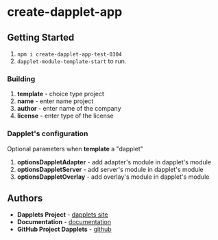 
# create-dapplet-app

## Getting Started

1.  `npm i create-dapplet-app-test-0304`
2.  `dapplet-module-template-start` to run.


### Building

1.  **template** - choice type project
2.  **name** - enter name project
3.  **author** - enter name of the company  
4.  **license** - enter type of the license 

### Dapplet's configuration

Optional parameters when **template** a "dapplet"

1. **optionsDappletAdapter** - add adapter's module in dapplet's module
2. **optionsDappletServer** - add server's module in dapplet's module
3. **optionsDappletOverlay** - add overlay's module in dapplet's module

## Authors

* **Dapplets Project** - [dapplets site](https://dapplets.org/)
* **Documentation** - [documentation](https://docs.dapplets.org/docs/)
* **GitHub Project Dapplets** - [github](https://github.com/dapplets)
